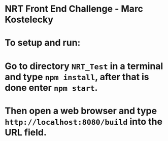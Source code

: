 # NRT Front End Challenge - Marc Kostelecky

# To setup and run:
# Go to directory `NRT_Test` in a terminal and type `npm install`, after that is done enter `npm start`.
# Then open a web browser and type `http://localhost:8080/build` into the URL field.
